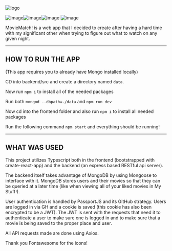![logo](https://i.imgur.com/JE5v1H6.png)

![image](https://img.shields.io/badge/TypeScript-007ACC?style=for-the-badge&logo=typescript&logoColor=white)![image](https://img.shields.io/badge/React-20232A?style=for-the-badge&logo=react&logoColor=61DAFB)![image](https://img.shields.io/badge/Express.js-000000?style=for-the-badge&logo=express&logoColor=white)
![image](https://img.shields.io/badge/MongoDB-4EA94B?style=for-the-badge&logo=mongodb&logoColor=white)

MovieMatch! is a web app that I decided to create after having a hard time with my significant other
when trying to figure out what to watch on any given night.

---

## HOW TO RUN THE APP

(This app requires you to already have Mongo installed locally)

CD into backend/src and create a directory named `data`.

Now run `npm i` to install all of the needed packages

Run both `mongod --dbpath=./data` and `npm run dev`

Now cd into the frontend folder and also run `npm i` to install all needed packages

Run the following command `npm start` and everything should be running!

---

## WHAT WAS USED

This project utilizes Typescript both in the frontend (bootstrapped with create-react-app)
and the backend (an express based RESTful api server).

The backend itself takes advantage of MongoDB by using Mongoose to interface with it. MongoDB stores
users and their movies so that they can be queried at a later time (like when viewing all of your
liked movies in My Stuff!).

User authentication is handled by PassportJS and its GitHub strategy. Users are logged in via GH and
a cookie is saved (this cookie has also been encrypted to be a JWT). The JWT is sent with
the requests that need it to authenticate a user to make sure one is logged in and to make sure
that a movie is being saved to the proper place and user.

All API requests made are done using Axios.

Thank you Fontawesome for the icons!
